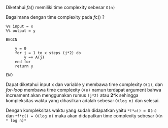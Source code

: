 
Diketahui *f*a() memiliki time complexity sebesar `O(n)` 

Bagaimana dengan time complexity pada *f*c() ?

```
%% input = x
%% output = y

BEGIN

	y = 0 
	for j = 1 to x steps (j*2) do 
		y =+ A(j)
	end for
	return y

END
```
Dapat diketahui input x dan variable y membawa time complexity `O(1)`, dan *for-loop* membawa time complexity `O(n)` namun terdapat argument bahwa increament akan menggunakan rumus `(j*2)` atau **2^k** sehingga kompleksitas waktu yang dihasilkan adalah sebesar `O(log n)` dan selesai.

Dengan kompleksitas waktu yang sudah didapatkan yaitu `*f*a() = O(n)` dan `*f*c() = O(log n)` maka akan didapatkan time complexity sebesar `O(n * log n)*` 
